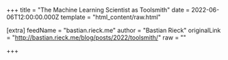 
+++
title = "The Machine Learning Scientist as Toolsmith"
date = 2022-06-06T12:00:00.000Z
template = "html_content/raw.html"

[extra]
feedName = "bastian.rieck.me"
author = "Bastian Rieck"
originalLink = "http://bastian.rieck.me/blog/posts/2022/toolsmith/"
raw = ""

+++

